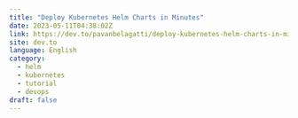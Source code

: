 ```yaml
---
title: "Deploy Kubernetes Helm Charts in Minutes"
date: 2023-05-11T04:38:02Z
link: https://dev.to/pavanbelagatti/deploy-kubernetes-helm-charts-in-minutes-19eo?utm_medium=RSS&utm_source=news.12bit.vn
site: dev.to
language: English
category:
  - helm
  - kubernetes
  - tutorial
  - devops
draft: false
---
```

